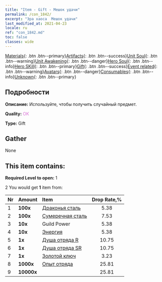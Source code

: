 ```yaml
---
title: "Item - Gift - Мешок удачи"
permalink: /con_1842/
excerpt: "Эра хаоса  Мешок удачи"
last_modified_at: 2021-04-23
locale: ru
ref: "con_1842.md"
toc: false
classes: wide
---
```

 [Materials](/ItemsRU/){: .btn .btn--primary}[Artifacts](/ItemsRU/Artifacts/){: .btn .btn--success}[Unit Soul](/ItemsRU/UnitSoul/){: .btn .btn--warning}[Unit Awakening](/ItemsRU/UnitAwakening/){: .btn .btn--danger}[Hero Soul](/ItemsRU/HeroSoul/){: .btn .btn--info}[Hero SKill](/ItemsRU/HeroSkill/){: .btn .btn--primary}[Gift](/ItemsRU/Gift/){: .btn .btn--success}[Event related](/ItemsRU/Events/){: .btn .btn--warning}[Avatars](/ItemsRU/Avatars/){: .btn .btn--danger}[Consumables](/ItemsRU/Consumables/){: .btn .btn--info}[Unknown](/ItemsRU/Unknown/){: .btn .btn--primary}

## Подробности
 **Описание:** Используйте, чтобы получить случайный предмет.

 **Quality:** <span style="color: #DA70D6">OK</span>

 **Type:** Gift

## Gather

  None

## This item contains:

 **Required Level to open:** 1

 2 You would get **1** item  from:

  | Nr | Amount |     Item    | Drop Rate,% |
  |:---|:-------|:------------|:---------:|
  | 1 |  **100x** | [Драконья сталь](/ItemsRU/con_880/) | 5.38 | 
  | 2 |  **100x** | [Сумеречная сталь](/ItemsRU/con_881/) | 7.53 | 
  | 3 |  **10x** | Guild Power | 5.38 | 
  | 4 |  **10x** | [Энергия](/ItemsRU/con_900/) | 5.38 | 
  | 5 |  **1x** | [Душа отряда R](/ItemsRU/con_533/) | 10.75 | 
  | 6 |  **1x** | [Душа отряда SR](/ItemsRU/con_534/) | 10.75 | 
  | 7 |  **1x** | [Золотой ключ](/ItemsRU/con_783/) | 3.23 | 
  | 8 |  **1000x** | [Опыт отряда](/ItemsRU/con_902/) | 25.81 | 
  | 9 |  **10000x** | <i class="fas fa-coins"/> | 25.81 | 
